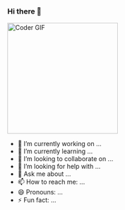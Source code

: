 ### Hi there 👋

<img src="https://media0.giphy.com/media/zOvBKUUEERdNm/giphy.gif?cid=ecf05e47vht7wado6d7z4le1v8xlfas18bugp1g4y7kcv8ky&rid=giphy.gif&ct=g" alt="Coder GIF" width="250">



- 🔭 I’m currently working on ...
- 🌱 I’m currently learning ...
- 👯 I’m looking to collaborate on ...
- 🤔 I’m looking for help with ...
- 💬 Ask me about ...
- 📫 How to reach me: ...
- 😄 Pronouns: ...
- ⚡ Fun fact: ...

